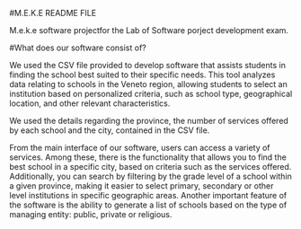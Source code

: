 #M.E.K.E README FILE

M.e.k.e software projectfor the Lab of Software porject development exam.

#What does our software consist of?

We used the CSV file provided to develop software that assists students in finding the school best suited to their specific needs. This tool analyzes data relating to schools in the Veneto region, allowing students to select an institution based on personalized criteria, such as school type, geographical location, and other relevant characteristics.

We used the details regarding the province, the number of services offered by each school and the city, contained in the CSV file.

From the main interface of our software, users can access a variety of services. Among these, there is the functionality that allows you to find the best school in a specific city, based on criteria such as the services offered. Additionally, you can search by filtering by the grade level of a school within a given province, making it easier to select primary, secondary or other level institutions in specific geographic areas.
Another important feature of the software is the ability to generate a list of schools based on the type of managing entity: public, private or religious. 